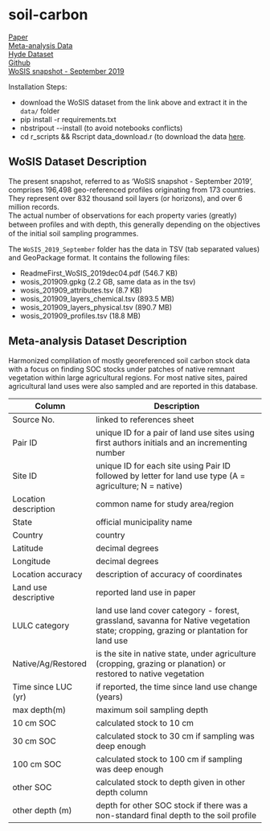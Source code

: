 # soil-carbon

[Paper](https://www.pnas.org/content/114/36/9575?__cf_chl_jschl_tk__=pmd_f058691333b9ea8968c99d5667424db6abbd64f9-1627461072-0-gqNtZGzNAeKjcnBszQiO#sec-10)  
[Meta-analysis Data](https://dataverse.harvard.edu/dataset.xhtml?persistentId=doi:10.7910/DVN/QQQM8V)  
[Hyde Dataset](https://www.pbl.nl/en/image/links/hyde)  
[Github](https://github.com/whrc/Soil-Carbon-Debt)  
[WoSIS snapshot - September 2019](https://data.isric.org/geonetwork/srv/eng/catalog.search#/metadata/ca880bd4-cff8-11e9-8046-0cc47adaa92c)

Installation Steps:
- download the WoSIS dataset from the link above and extract it in the `data/` folder
- pip install -r requirements.txt
- nbstripout --install (to avoid notebooks conflicts)
- cd r_scripts && Rscript data_download.r (to download the data [here](https://gitlab.com/openlandmap/compiled-ess-point-data-sets#soil-properties-and-classes).


## WoSIS Dataset Description

The present snapshot, referred to as ‘WoSIS snapshot - September 2019’, comprises 196,498 geo-referenced profiles originating from 173 countries.  
They represent over 832 thousand soil layers (or horizons), and over 6 million records.  
The actual number of observations for each property varies (greatly) between proﬁles and with depth, this generally depending on the objectives of the initial soil sampling programmes.  
  
The `WoSIS_2019_September` folder has the data in TSV (tab separated values) and GeoPackage format. It contains the following files:
- ReadmeFirst_WoSIS_2019dec04.pdf (546.7 KB)
- wosis_201909.gpkg (2.2 GB, same data as in the tsv)
- wosis_201909_attributes.tsv (8.7 KB)
- wosis_201909_layers_chemical.tsv (893.5 MB)
- wosis_201909_layers_physical.tsv (890.7 MB)
- wosis_201909_profiles.tsv (18.8 MB)


## Meta-analysis Dataset Description

Harmonized complilation of mostly georeferenced soil carbon stock data with a focus on finding SOC stocks under 
patches of native remnant vegetation within large agricultural regions. For most native sites, paired agricultural 
land uses were also sampled and are reported in this database.

| Column               | Description                                                                                                                         |
|----------------------|-------------------------------------------------------------------------------------------------------------------------------------|
| Source No.           | linked to references sheet                                                                                                          |
| Pair ID              | unique ID for a pair of land use sites using first authors initials and an incrementing number                                      |
| Site ID              | unique ID for each site using Pair ID followed by letter for land use type (A = agriculture; N = native)                            |
| Location description | common name for study area/region                                                                                                   |
| State                | official municipality name                                                                                                          |
|  Country             | country                                                                                                                             |
| Latitude             | decimal degrees                                                                                                                     |
| Longitude            | decimal degrees                                                                                                                     |
| Location accuracy    | description of accuracy of coordinates                                                                                              |
| Land use descriptive | reported land use in paper                                                                                                          |
| LULC category        | land use land cover category - forest, grassland, savanna for Native vegetation state; cropping, grazing or plantation for land use |
| Native/Ag/Restored   | is the site in native state, under agriculture (cropping, grazing or planation) or restored to native vegetation                    |
| Time since LUC (yr)  | if reported, the time since land use change (years)                                                                                 |
| max depth(m)         | maximum soil sampling depth                                                                                                         |
| 10 cm SOC            | calculated stock to 10 cm                                                                                                           |
| 30 cm SOC            | calculated stock to 30 cm if sampling was deep enough                                                                               |
| 100 cm SOC           | calculated stock to 100 cm if sampling was deep enough                                                                              |
| other SOC            | calculated stock to depth given in other depth column                                                                               |
| other depth (m)      | depth for other SOC stock if there was a non-standard final depth to the soil profile                                               |
